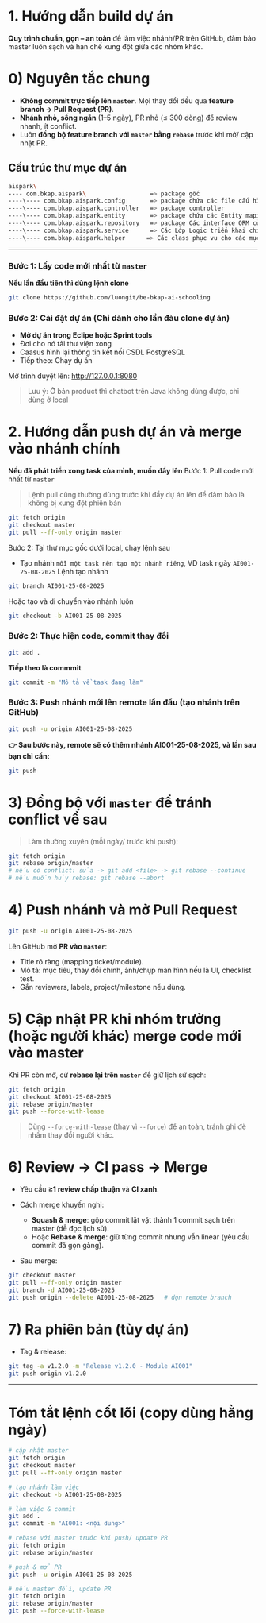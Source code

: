 # 1. Hướng dẫn build dự án
**Quy trình chuẩn, gọn – an toàn** để làm việc nhánh/PR trên GitHub, đảm bảo master luôn sạch và hạn chế xung đột giữa các nhóm khác.

# 0) Nguyên tắc chung

* **Không commit trực tiếp lên `master`**. Mọi thay đổi đều qua **feature branch → Pull Request (PR)**.
* **Nhánh nhỏ, sống ngắn** (1–5 ngày), PR nhỏ (≤ 300 dòng) để review nhanh, ít conflict.
* Luôn **đồng bộ feature branch với `master` bằng `rebase`** trước khi mở/ cập nhật PR.

## Cấu trúc thư mục dự án
```bash
aispark\
---- com.bkap.aispark\                  => package gốc
----\---- com.bkap.aispark.config       => package chứa các file cấu hình mã java 
----\---- com.bkap.aispark.controller   => package controller 
----\---- com.bkap.aispark.entity       => package chứa các Entity maping data table 
----\---- com.bkap.aispark.repository   => package Các interface ORM của JPA + Entity
----\---- com.bkap.aispark.service      => Các Lớp Logic triển khai chi tiết repository nếu có
----\---- com.bkap.aispark.helper      => Các class phục vu cho các mục đích chung, khi cần build thêm
```

---

### Bước 1: Lấy code mới nhất từ `master`
**Nếu lần đầu tiên thì dùng lệnh clone**

```bash
git clone https://github.com/luongit/be-bkap-ai-schooling
```

### Bước 2: Cài đặt dự án (Chỉ dành cho lần đàu clone dự án)
- **Mở dự án trong Eclipe hoặc Sprint tools**
- Đơi cho nó tải thư viện xong
- Caasus hình lại thông tin kết nối CSDL PostgreSQL
- Tiếp theo: Chạy dự án

Mở trình duyệt lên: http://127.0.0.1:8080
> Lưu ý: Ở bản product thì chatbot trên Java không dùng được, chỉ dùng ở local


# 2. Hướng dẫn push dự án và merge vào nhánh chính

**Nếu đã phát triển xong task của mình, muốn đẩy lên**
Bước 1: Pull code mới nhất từ `master`
> Lệnh pull cũng thường dùng trước khi đẩy dự án lên để đảm bảo là không bị xung đột phiên bản
```bash
git fetch origin
git checkout master
git pull --ff-only origin master
```

Bước 2: Tại thư mục gốc dưới local, chạy lệnh sau
- Tạo nhánh `mỗi một task nên tạo một nhánh riêng`, VD task ngày `AI001-25-08-2025`
Lệnh tạo nhánh
```bash
git branch AI001-25-08-2025
```

Hoặc tạo và di chuyển vào nhánh luôn
```bash
git checkout -b AI001-25-08-2025
```

### Bước 2: Thực hiện code, commit thay đổi
```bash
git add .
```

**Tiếp theo là commmit**

```bash
git commit -m "Mô tả về task đang làm"
```

### Bước 3: Push nhánh mới lên remote lần đầu (tạo nhánh trên GitHub)

```bash
git push -u origin AI001-25-08-2025
```
**👉 Sau bước này, remote sẽ có thêm nhánh AI001-25-08-2025, và lần sau bạn chỉ cần:**

```bash
git push
```


# 3) Đồng bộ với `master` để tránh conflict về sau

> Làm thường xuyên (mỗi ngày/ trước khi push):

```bash
git fetch origin
git rebase origin/master
# nếu có conflict: sửa -> git add <file> -> git rebase --continue
# nếu muốn hủy rebase: git rebase --abort
```

# 4) Push nhánh và mở Pull Request

```bash
git push -u origin AI001-25-08-2025
```

Lên GitHub mở **PR vào `master`**:

* Title rõ ràng (mapping ticket/module).
* Mô tả: mục tiêu, thay đổi chính, ảnh/chụp màn hình nếu là UI, checklist test.
* Gắn reviewers, labels, project/milestone nếu dùng.

# 5) Cập nhật PR khi nhóm trưởng (hoặc người khác) merge code mới vào master

Khi PR còn mở, cứ **rebase lại trên `master`** để giữ lịch sử sạch:

```bash
git fetch origin
git checkout AI001-25-08-2025
git rebase origin/master
git push --force-with-lease
```

> Dùng `--force-with-lease` (thay vì `--force`) để an toàn, tránh ghi đè nhầm thay đổi người khác.

# 6) Review → CI pass → Merge

* Yêu cầu **≥1 review chấp thuận** và **CI xanh**.
* Cách merge khuyến nghị:

  * **Squash & merge**: gộp commit lặt vặt thành 1 commit sạch trên master (dễ đọc lịch sử).
  * Hoặc **Rebase & merge**: giữ từng commit nhưng vẫn linear (yêu cầu commit đã gọn gàng).
* Sau merge:

```bash
git checkout master
git pull --ff-only origin master
git branch -d AI001-25-08-2025
git push origin --delete AI001-25-08-2025   # dọn remote branch
```

# 7) Ra phiên bản (tùy dự án)

* Tag & release:

```bash
git tag -a v1.2.0 -m "Release v1.2.0 - Module AI001"
git push origin v1.2.0
```

---


# Tóm tắt lệnh cốt lõi (copy dùng hằng ngày)

```bash
# cập nhật master
git fetch origin
git checkout master
git pull --ff-only origin master

# tạo nhánh làm việc
git checkout -b AI001-25-08-2025

# làm việc & commit
git add .
git commit -m "AI001: <nội dung>"

# rebase với master trước khi push/ update PR
git fetch origin
git rebase origin/master

# push & mở PR
git push -u origin AI001-25-08-2025

# nếu master đổi, update PR
git fetch origin
git rebase origin/master
git push --force-with-lease
```